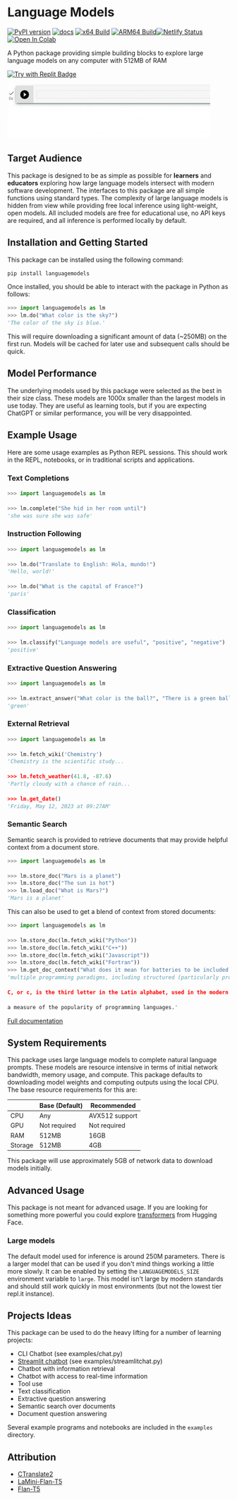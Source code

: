 Language Models
===============

[![PyPI version](https://badge.fury.io/py/languagemodels.svg)](https://badge.fury.io/py/languagemodels)
[![docs](https://img.shields.io/badge/docs-online-brightgreen)](https://languagemodels.netlify.app/)
[![x64 Build](https://github.com/jncraton/languagemodels/actions/workflows/build.yml/badge.svg)](https://github.com/jncraton/languagemodels/actions/workflows/build.yml)
[![ARM64 Build](https://github.com/jncraton/languagemodels/actions/workflows/pi.yml/badge.svg)](https://github.com/jncraton/languagemodels/actions/workflows/pi.yml)[![Netlify Status](https://api.netlify.com/api/v1/badges/722e625a-c6bc-4373-bd88-c017adc58c00/deploy-status)](https://app.netlify.com/sites/languagemodels/deploys)
[![Open In Colab](https://colab.research.google.com/assets/colab-badge.svg)](https://colab.research.google.com/github/jncraton/languagemodels/blob/master/examples/translate.ipynb)

A Python package providing simple building blocks to explore large language models on any computer with 512MB of RAM

[![Try with Replit Badge](https://replit.com/badge?caption=Try%20with%20Replit&variant=small)](https://replit.com/@jncraton/langaugemodels#main.py)

![Translation hello world example](media/hello.gif)

Target Audience
---------------

This package is designed to be as simple as possible for **learners** and **educators** exploring how large language models intersect with modern software development. The interfaces to this package are all simple functions using standard types. The complexity of large language models is hidden from view while providing free local inference using light-weight, open models. All included models are free for educational use, no API keys are required, and all inference is performed locally by default.

Installation and Getting Started
--------------------------------

This package can be installed using the following command:

```sh
pip install languagemodels
```

Once installed, you should be able to interact with the package in Python as follows:

```python
>>> import languagemodels as lm
>>> lm.do("What color is the sky?")
'The color of the sky is blue.'
```

This will require downloading a significant amount of data (~250MB) on the first run. Models will be cached for later use and subsequent calls should be quick.

Model Performance
-----------------

The underlying models used by this package were selected as the best in their size class. These models are 1000x smaller than the largest models in use today. They are useful as learning tools, but if you are expecting ChatGPT or similar performance, you will be very disappointed.

Example Usage
-------------

Here are some usage examples as Python REPL sessions. This should work in the REPL, notebooks, or in traditional scripts and applications.

### Text Completions

```python
>>> import languagemodels as lm

>>> lm.complete("She hid in her room until")
'she was sure she was safe'
```

### Instruction Following

```python
>>> import languagemodels as lm

>>> lm.do("Translate to English: Hola, mundo!")
'Hello, world!'

>>> lm.do("What is the capital of France?")
'paris'
```

### Classification

```python
>>> import languagemodels as lm

>>> lm.classify("Language models are useful", "positive", "negative")
'positive'
```

### Extractive Question Answering

```python
>>> import languagemodels as lm

>>> lm.extract_answer("What color is the ball?", "There is a green ball and a red box")
'green'
```

### External Retrieval

```python
>>> import languagemodels as lm

>>> lm.fetch_wiki('Chemistry')
'Chemistry is the scientific study...

>>> lm.fetch_weather(41.8, -87.6)
'Partly cloudy with a chance of rain...

>>> lm.get_date()
'Friday, May 12, 2023 at 09:27AM'
```

### Semantic Search

Semantic search is provided to retrieve documents that may provide helpful context from a document store.

```python
>>> import languagemodels as lm

>>> lm.store_doc("Mars is a planet")
>>> lm.store_doc("The sun is hot")
>>> lm.load_doc("What is Mars?")
'Mars is a planet'
```

This can also be used to get a blend of context from stored documents:

```python
>>> import languagemodels as lm

>>> lm.store_doc(lm.fetch_wiki("Python"))
>>> lm.store_doc(lm.fetch_wiki("C++"))
>>> lm.store_doc(lm.fetch_wiki("Javascript"))
>>> lm.store_doc(lm.fetch_wiki("Fortran"))
>>> lm.get_doc_context("What does it mean for batteries to be included in a language?")
'multiple programming paradigms, including structured (particularly procedural), object-oriented and functional programming. It is often described as a "batteries included" language due to its comprehensive standard library.Guido van Rossum began working on Python in the late 1980s as a successor to the ABC programming language

C, or c, is the third letter in the Latin alphabet, used in the modern English alphabet, the alphabets of other western European languages and others worldwide. Its name in English is cee (pronounced ), plural cees.

a measure of the popularity of programming languages.'
```

[Full documentation](https://languagemodels.netlify.app/)

System Requirements
-------------------

This package uses large language models to complete natural language prompts. These models are resource intensive in terms of initial network bandwidth, memory usage, and compute. This package defaults to downloading model weights and computing outputs using the local CPU. The base resource requirements for this are:

|         | Base (Default) | Recommended    |
| ------- | -------------- | -------------- |
| CPU     | Any            | AVX512 support |
| GPU     | Not required   | Not required   |
| RAM     | 512MB          | 16GB           |
| Storage | 512MB          | 4GB            |

This package will use approximately 5GB of network data to download models initially.

Advanced Usage
--------------

This package is not meant for advanced usage. If you are looking for something more powerful you could explore [transformers](https://huggingface.co/docs/transformers) from Hugging Face.

### Large models

The default model used for inference is around 250M parameters. There is a larger model that can be used if you don't mind things working a little more slowly. It can be enabled by setting the `LANGUAGEMODELS_SIZE` environment variable to `large`. This model isn't large by modern standards and should still work quickly in most environments (but not the lowest tier repl.it instance).

Projects Ideas
--------------

This package can be used to do the heavy lifting for a number of learning projects:

- CLI Chatbot (see examples/chat.py)
- [Streamlit chatbot](https://jncraton-languagemodels-examplesstreamlitchat-g68aa2.streamlit.app/) (see examples/streamlitchat.py)
- Chatbot with information retrieval
- Chatbot with access to real-time information
- Tool use
- Text classification
- Extractive question answering
- Semantic search over documents
- Document question answering

Several example programs and notebooks are included in the `examples` directory.

Attribution
-----------

- [CTranslate2](https://github.com/OpenNMT/CTranslate2)
- [LaMini-Flan-T5](https://huggingface.co/MBZUAI/LaMini-Flan-T5-783M)
- [Flan-T5](https://huggingface.co/google/flan-t5-large)

